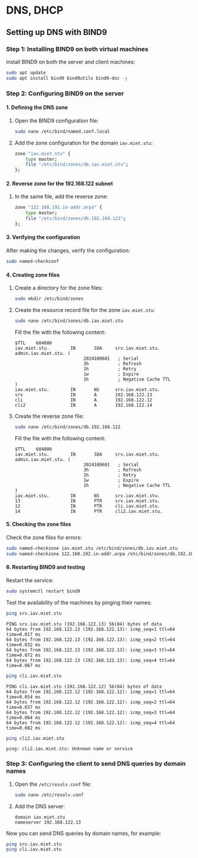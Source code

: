 
# DNS, DHCP

## Setting up DNS with BIND9

### Step 1: Installing BIND9 on both virtual machines

install BIND9 on both the server and client machines:

```bash
sudo apt update
sudo apt install bind9 bind9utils bind9-doc -y
```

### Step 2: Configuring BIND9 on the server

#### 1. Defining the DNS zone

1. Open the BIND9 configuration file:

   ```bash
   sudo nano /etc/bind/named.conf.local
   ```

2. Add the zone configuration for the domain `iav.miet.stu`:

   ```bash
   zone "iav.miet.stu" {
       type master;
       file "/etc/bind/zones/db.iav.miet.stu";
   };
   ```

#### 2. Reverse zone for the 192.168.122 subnet

1. In the same file, add the reverse zone:

   ```bash
   zone "122.168.192.in-addr.arpa" {
       type master;
       file "/etc/bind/zones/db.192.168.122";
   };
   ```

#### 3. Verifying the configuration

After making the changes, verify the configuration:

```bash
sudo named-checkconf
```

#### 4. Creating zone files

1. Create a directory for the zone files:

   ```bash
   sudo mkdir /etc/bind/zones
   ```

2. Create the resource record file for the zone `iav.miet.stu`:

   ```bash
   sudo nano /etc/bind/zones/db.iav.miet.stu
   ```

   Fill the file with the following content:

   ```plaintext
   $TTL    604800
   iav.miet.stu.        IN       SOA     srv.iav.miet.stu. admin.iav.miet.stu. (
                             2024100601   ; Serial
                             3h           ; Refresh
                             1h           ; Retry
                             1w           ; Expire
                             1h           ; Negative Cache TTL
   )           
   iav.miet.stu.        IN       NS      srv.iav.miet.stu.
   srv                  IN       A       192.168.122.13
   cli                  IN       A       192.168.122.12
   cli2                 IN       A       192.168.122.14
   ```

3. Create the reverse zone file:

   ```bash
   sudo nano /etc/bind/zones/db.192.168.122
   ```

   Fill the file with the following content:

   ```plaintext
   $TTL    604800
   iav.miet.stu.        IN       SOA     srv.iav.miet.stu. admin.iav.miet.stu. (
                             2024100601   ; Serial
                             3h           ; Refresh
                             1h           ; Retry
                             1w           ; Expire
                             1h           ; Negative Cache TTL
   )
   iav.miet.stu.        IN       NS      srv.iav.miet.stu.
   13                   IN       PTR     srv.iav.miet.stu.
   12                   IN       PTR     cli.iav.miet.stu.
   14                   IN       PTR     cli2.iav.miet.stu.
   ```

#### 5. Checking the zone files

Check the zone files for errors:

```bash
sudo named-checkzone iav.miet.stu /etc/bind/zones/db.iav.miet.stu
sudo named-checkzone 122.168.192.in-addr.arpa /etc/bind/zones/db.192.168.122
```

#### 6. Restarting BIND9 and testing

Restart the service:

```bash
sudo systemctl restart bind9
```

Test the availability of the machines by pinging their names:

```bash
ping srv.iav.miet.stu
```

```plaintext
PING srv.iav.miet.stu (192.168.122.13) 56(84) bytes of data
64 bytes from 192.168.122.13 (192.168.122.13): icmp_seq=1 ttl=64 time=0.017 ms
64 bytes from 192.168.122.13 (192.168.122.13): icmp_seq=2 ttl=64 time=0.032 ms
64 bytes from 192.168.122.13 (192.168.122.13): icmp_seq=3 ttl=64 time=0.072 ms
64 bytes from 192.168.122.13 (192.168.122.13): icmp_seq=4 ttl=64 time=0.067 ms
```

```bash
ping cli.iav.miet.stu
```

```plaintext
PING cli.iav.miet.stu (192.168.122.12) 56(84) bytes of data
64 bytes from 192.168.122.12 (192.168.122.12): icmp_seq=1 ttl=64 time=0.054 ms
64 bytes from 192.168.122.12 (192.168.122.12): icmp_seq=2 ttl=64 time=0.037 ms
64 bytes from 192.168.122.12 (192.168.122.12): icmp_seq=3 ttl=64 time=0.064 ms
64 bytes from 192.168.122.12 (192.168.122.12): icmp_seq=4 ttl=64 time=0.082 ms
```

```bash
ping cli2.iav.miet.stu
```

```plaintext
ping: cli2.iav.miet.stu: Unknown name or service
```

### Step 3: Configuring the client to send DNS queries by domain names

1. Open the `/etc/resolv.conf` file:

   ```bash
   sudo nano /etc/resolv.conf
   ```

2. Add the DNS server:

   ```plaintext
   domain iav.miet.stu
   nameserver 192.168.122.13
   ```

Now you can send DNS queries by domain names, for example:

```bash
ping srv.iav.miet.stu
ping cli.iav.miet.stu
```
